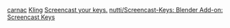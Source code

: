 [carnac](https://github.com/Code52/carnac/releases/)
[Kling](https://github.com/KaustubhPatange/Kling)
[Screencast your keys.](https://www.thregr.org/~wavexx/software/screenkey/)
[nutti/Screencast-Keys: Blender Add-on: Screencast Keys](https://github.com/nutti/Screencast-Keys)
